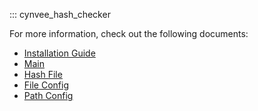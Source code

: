 ::: cynvee_hash_checker

For more information, check out the following documents:

- [Installation Guide](installation.md)
- [Main](main.md)
- [Hash File](hash_file.md)
- [File Config](file_config.md)
- [Path Config](path_config.md)


